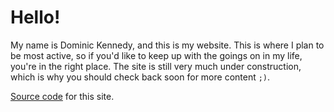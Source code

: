 # Hello!

My name is Dominic Kennedy, and this is my website.
This is where I plan to be most active, so if you'd like to keep up with the goings on in my life, you're in the right place.
The site is still very much under construction, which is why you should check back soon for more content `;)`.

[Source code](https://github.com/dominicmkennedy/dominic-site) for this site.
